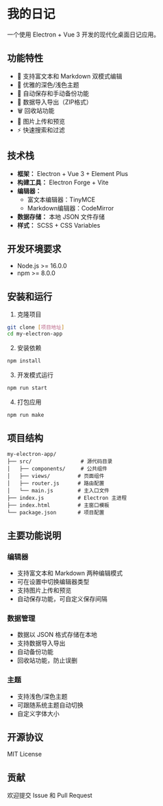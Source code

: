 # 我的日记

一个使用 Electron + Vue 3 开发的现代化桌面日记应用。

## 功能特性

- 📝 支持富文本和 Markdown 双模式编辑
- 🎨 优雅的深色/浅色主题
- 💾 自动保存和手动备份功能
- 🔄 数据导入导出（ZIP格式）
- 🗑️ 回收站功能
- 📸 图片上传和预览
- ⚡ 快速搜索和过滤

## 技术栈

- **框架：** Electron + Vue 3 + Element Plus
- **构建工具：** Electron Forge + Vite
- **编辑器：** 
  - 富文本编辑器：TinyMCE
  - Markdown编辑器：CodeMirror
- **数据存储：** 本地 JSON 文件存储
- **样式：** SCSS + CSS Variables

## 开发环境要求

- Node.js >= 16.0.0
- npm >= 8.0.0

## 安装和运行

1. 克隆项目
```bash
git clone [项目地址]
cd my-electron-app
```

2. 安装依赖
```bash
npm install
```

3. 开发模式运行
```bash
npm run start
```

4. 打包应用
```bash
npm run make
```

## 项目结构

```
my-electron-app/
├── src/                # 源代码目录
│   ├── components/     # 公共组件
│   ├── views/         # 页面组件
│   ├── router.js      # 路由配置
│   └── main.js        # 主入口文件
├── index.js           # Electron 主进程
├── index.html         # 主窗口模板
└── package.json       # 项目配置
```

## 主要功能说明

### 编辑器

- 支持富文本和 Markdown 两种编辑模式
- 可在设置中切换编辑器类型
- 支持图片上传和预览
- 自动保存功能，可自定义保存间隔

### 数据管理

- 数据以 JSON 格式存储在本地
- 支持数据导入导出
- 自动备份功能
- 回收站功能，防止误删

### 主题

- 支持浅色/深色主题
- 可跟随系统主题自动切换
- 自定义字体大小

## 开源协议

MIT License

## 贡献

欢迎提交 Issue 和 Pull Request 